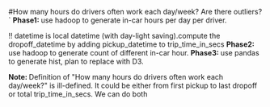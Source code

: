 #How many hours do drivers often work each day/week? Are there outliers?`
<b>Phase1: </b>use hadoop to generate in-car hours per day per driver.
<p>!! datetime is local datetime (with day-light saving).compute the dropoff_datetime by adding pickup_datetime to trip_time_in_secs
<b>Phase2: </b>use hadoop to generate count of different in-car hour.
<b>Phase3: </b>use pandas to generate hist, plan to replace with D3.

<b>Note: </b>Definition of "How many hours do drivers often work each day/week?" is ill-defined. It could be either from first pickup to last dropoff or total trip_time_in_secs. We can do both
